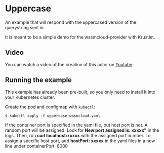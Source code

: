 # Uppercase

An example that will respond with the uppercased version of the querystring
sent in.

It is meant to be a simple demo for the wasmcloud-provider with Krustlet.

## Video

You can watch a video of the creation of this actor on
[Youtube](https://www.youtube.com/watch?v=uy91W7OxHcQ).

## Running the example

This example has already been pre-built, so you only need to install it into
your Kubernetes cluster.

Create the pod and configmap with `kubectl`:

```shell
$ kubectl apply -f uppercase-wasmcloud.yaml
```

If the container port is specified in the yaml file, but host port is not. A
random port will be assigned. Look for **New port assigned is: xxxxx"** in the
logs. Then, run **curl localhost:xxxxx** with the assigned port number. To
assign a specific host port, add **hostPort: xxxxx** in the yaml files in a new
line under containerPort: 8080
